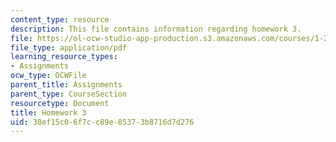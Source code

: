```yaml
---
content_type: resource
description: This file contains information regarding homework 3.
file: https://ol-ocw-studio-app-production.s3.amazonaws.com/courses/1-264j-database-internet-and-systems-integration-technologies-fall-2013/38ef15c06f7cc89e85373b8716d7d276_MIT1_264JF13_HW3.pdf
file_type: application/pdf
learning_resource_types:
- Assignments
ocw_type: OCWFile
parent_title: Assignments
parent_type: CourseSection
resourcetype: Document
title: Homework 3
uid: 38ef15c0-6f7c-c89e-8537-3b8716d7d276
---
```

